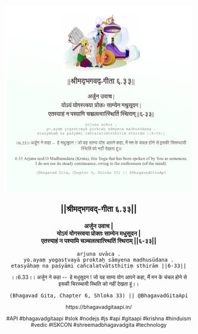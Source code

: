<img src="../../asset/BG_6_33.png"/>
<center><h2>||श्रीमद्‍भगवद्‍-गीता ६.३३||</h2>
<h3>अर्जुन उवाच |<br/>योऽयं योगस्त्वया प्रोक्तः साम्येन मधुसूदन |<br/>एतस्याहं न पश्यामि चञ्चलत्वात्स्थितिं स्थिराम् ||६-३३||</h3>
<pre>arjuna uvāca .<br/>yo.ayaṃ yogastvayā proktaḥ sāmyena madhusūdana .<br/>etasyāhaṃ na paśyāmi cañcalatvātsthitiṃ sthirām ||6-33||</pre>
<p>।।6.33।। अर्जुन ने कहा --  हे मधुसूदन ! जो यह साम्य योग आपने कहा, मैं मन के चंचल होने से इसकी चिरस्थायी स्थिति को नहीं देखता हूं।।</p>
<pre>(Bhagavad Gita, Chapter 6, Shloka 33) || @BhagavadGitaApi</pre><p>https://bhagavadgitaapi.in/</p><p>#API #bhagavadgitaapi #slok #nodejs #js #api #gitaapi #krishna #hinduism #vedic #ISKCON #shreemadbhagavadgita #technology</p></center>